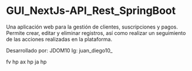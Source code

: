 # GUI_NextJs-API_Rest_SpringBoot
Una aplicación web para la gestión de clientes, suscripciones y pagos. Permite crear, editar y eliminar registros, así como realizar un seguimiento de las acciones realizadas en la plataforma.

Desarrollado por: JDOM10
Ig: juan_diego10_

fv hp
ax hp
ja hp
